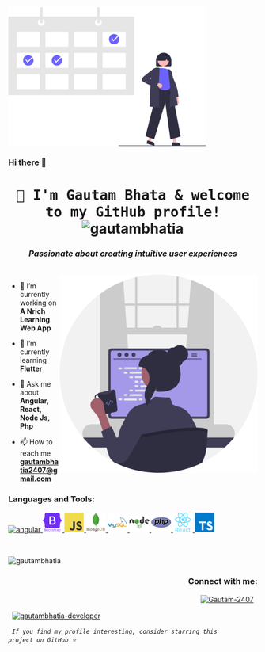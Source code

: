 <img align="center" alt="Coding" width="400" src="./calendar.svg">
<h3>Hi there 👋</h3>
<h1 align="center">
  <samp>💫 I'm Gautam Bhata & welcome to my GitHub profile!</samp>
  <span align="right"> 
    <img src="https://komarev.com/ghpvc/?username=Gautam-2407&label=Profile%20views&color=6e64bc&style=flat" alt="gautambhatia" />
  </span> 
</h1>
<h3 align="center"><i>Passionate about creating intuitive user experiences </i></h3>
<br>
<img align="right" alt="Coding" width="400" src="./programmer.svg">

- 🔭 I’m currently working on **A Nrich Learning Web App**

- 🌱 I’m currently learning **Flutter**

- 💬 Ask me about **Angular, React, Node Js, Php**

- 📫 How to reach me **gautambhatia2407@gmail.com**
<h3 align="left">Languages and Tools:</h3>
<p align="left"> <a href="https://angular.io" target="_blank" rel="noreferrer"> <img src="https://angular.io/assets/images/logos/angular/angular.svg" alt="angular" width="40" height="40"/> </a> <a href="https://getbootstrap.com" target="_blank" rel="noreferrer"> <img src="https://raw.githubusercontent.com/devicons/devicon/master/icons/bootstrap/bootstrap-plain-wordmark.svg" alt="bootstrap" width="40" height="40"/> </a> <a href="https://developer.mozilla.org/en-US/docs/Web/JavaScript" target="_blank" rel="noreferrer"> <img src="https://raw.githubusercontent.com/devicons/devicon/master/icons/javascript/javascript-original.svg" alt="javascript" width="40" height="40"/> </a> <a href="https://www.mongodb.com/" target="_blank" rel="noreferrer"> <img src="https://raw.githubusercontent.com/devicons/devicon/master/icons/mongodb/mongodb-original-wordmark.svg" alt="mongodb" width="40" height="40"/> </a> <a href="https://www.mysql.com/" target="_blank" rel="noreferrer"> <img src="https://raw.githubusercontent.com/devicons/devicon/master/icons/mysql/mysql-original-wordmark.svg" alt="mysql" width="40" height="40"/> </a> <a href="https://nodejs.org" target="_blank" rel="noreferrer"> <img src="https://raw.githubusercontent.com/devicons/devicon/master/icons/nodejs/nodejs-original-wordmark.svg" alt="nodejs" width="40" height="40"/> </a> <a href="https://www.php.net" target="_blank" rel="noreferrer"> <img src="https://raw.githubusercontent.com/devicons/devicon/master/icons/php/php-original.svg" alt="php" width="40" height="40"/> </a> <a href="https://reactjs.org/" target="_blank" rel="noreferrer"> <img src="https://raw.githubusercontent.com/devicons/devicon/master/icons/react/react-original-wordmark.svg" alt="react" width="40" height="40"/> </a> <a href="https://www.typescriptlang.org/" target="_blank" rel="noreferrer"> <img src="https://raw.githubusercontent.com/devicons/devicon/master/icons/typescript/typescript-original.svg" alt="typescript" width="40" height="40"/> </a> </p>
<br>
<p align="left"><img align="center" src="https://github-readme-stats.vercel.app/api/top-langs?username=shrutimalde&show_icons=true&locale=en&layout=compact" alt="gautambhatia" /></p>


<h3 align="right">Connect with me:</h3>

<p align="right">
  <a href="https://github.com/Gautam-2407" target="blank"><img align="center" src="https://github.com/shrutimalde/shrutimalde/assets/59139754/8e2566d2-60ff-4390-b9f3-0da9e30c106a" alt="Gautam-2407" height="33" width="33" /></a>
  &nbsp;
  
  &nbsp;
  <a href="https://www.linkedin.com/in/gautambhatia-developer/" target="blank"><img align="center" src="https://github.com/shrutimalde/shrutimalde/assets/59139754/7caa2c26-fbb3-44ef-b1e9-3d29648b4705" alt="gautambhatia-developer" height="30" width="30" /></a>
</p>

<code> <i>If you find my profile interesting, consider starring this project on GitHub ⭐</i></code>
<!--- <p>$\normalsize\color{#6e64bc}{\texttt{If you find my profile interesting, consider starring this project on GitHub ⭐}}$</p>-->
